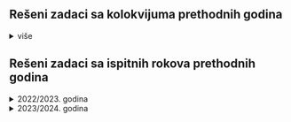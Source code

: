 ## Rešeni zadaci sa kolokvijuma prethodnih godina
<details markdown='block'>
<summary>više</summary>
  
* [2022/2023. godina](https://github.com/Racunarski-alati-FINK/Racunarski-alati-FINK/blob/main/Kolokvijumi/kolokvijum22.md)
* [2023/2024. godina](https://github.com/Racunarski-alati-FINK/Racunarski-alati-FINK/blob/main/Kolokvijumi/kolokvijum23.md)  
</details>

## Rešeni zadaci sa ispitnih rokova prethodnih godina
<details markdown='block'>
<summary>2022/2023. godina</summary>
  
* [Januar](https://github.com/Racunarski-alati-FINK/Racunarski-alati-FINK/blob/main/Ispitni%20rokovi/2023/januar23.md)
* [Februar](https://github.com/Racunarski-alati-FINK/Racunarski-alati-FINK/blob/main/Ispitni%20rokovi/2023/februar23.md)
* [April](https://github.com/Racunarski-alati-FINK/Racunarski-alati-FINK/blob/main/Ispitni%20rokovi/2023/april23.md)
* [Jun]()  
* [Jul](https://github.com/Racunarski-alati-FINK/Racunarski-alati-FINK/blob/main/Ispitni%20rokovi/2023/jul23.md)  
* [Avgust](https://github.com/Racunarski-alati-FINK/Racunarski-alati-FINK/blob/main/Ispitni%20rokovi/2023/avgust23.md)
* [Septembar](https://github.com/Racunarski-alati-FINK/Racunarski-alati-FINK/blob/main/Ispitni%20rokovi/2023/septembar23.md)
* [Oktobar](https://github.com/Racunarski-alati-FINK/Racunarski-alati-FINK/blob/main/Ispitni%20rokovi/2023/oktobar23.md)
* [Oktobar 2](https://github.com/Racunarski-alati-FINK/Racunarski-alati-FINK/blob/main/Ispitni%20rokovi/2023/oktobar23.md) 
</details>

<details markdown='block'>
<summary>2023/2024. godina</summary>
  
</details>
